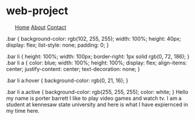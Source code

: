 # web-project
<head>
<title>My web page projet/about</title>
  
</head>
<body>
<span class="container">
  <nav>
  <ul class="bar">
    <a href="#"class="active">Home</a></li>
    <a href="#"class="active">About</a></li>
    <a href="#" class="active">Contact</a></li>
  </ul>
  </nav>
</span>
  .bar {
  background-color: rgb(102, 255, 255);
  width: 100%;
  height: 40px;
  display: flex;
  list-style: none;
  padding: 0;
}

.bar li {
  height: 100%;
  width: 100px;
  border-right: 1px solid rgb(0, 72, 186);
}
.bar li a {
  color: blue;
  width: 100%;
  height: 100%;
  display: flex;
  align-items: center;
  justify-content: center;
  text-decoration: none;
}

.bar li a:hover {
  background-color: rgb(0, 21, 16);
}

.bar li a.active {
  background-color: rgb(255, 255, 255);
  color: white;
}
<p1>
Hello my name is porter barrett I like to play video games and watch tv. I am a student at kennesaw state university and here is what I have expiernced in my time here.
</p1>
</body>
